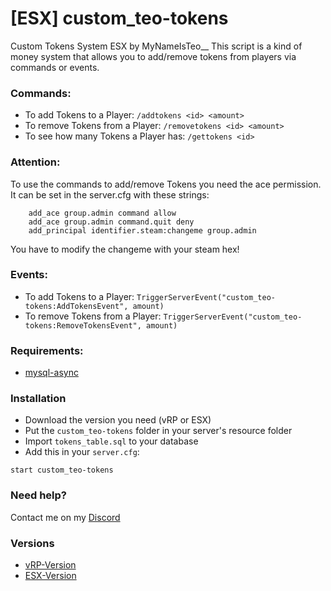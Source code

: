 # [ESX] custom_teo-tokens

Custom Tokens System ESX by MyNameIsTeo__
This script is a kind of money system that allows you to add/remove tokens from players via commands or events.

### Commands:

- To add Tokens to a Player:
`/addtokens <id> <amount>`
- To remove Tokens from a Player:
`/removetokens <id> <amount>`
- To see how many Tokens a Player has:
`/gettokens <id>`

### Attention:

To use the commands to add/remove Tokens you need the ace permission. It can be set in the server.cfg with these strings:

```
    add_ace group.admin command allow
    add_ace group.admin command.quit deny
    add_principal identifier.steam:changeme group.admin 
```

You have to modify the changeme with your steam hex!

### Events:

- To add Tokens to a Player:
`TriggerServerEvent("custom_teo-tokens:AddTokensEvent", amount)`
- To remove Tokens from a Player:
`TriggerServerEvent("custom_teo-tokens:RemoveTokensEvent", amount)`

### Requirements:

- [mysql-async](https://github.com/brouznouf/fivem-mysql-async)

### Installation

- Download the version you need (vRP or ESX)
- Put the `custom_teo-tokens` folder in your server's resource folder 
- Import `tokens_table.sql` to your database
- Add this in your `server.cfg`:

```
start custom_teo-tokens
```

### Need help?

Contact me on my [Discord](https://discord.gg/xe4UVMZ)

### Versions

- [vRP-Version](https://github.com/Teo815/custom_teo-tokens-vRP)
- [ESX-Version](https://github.com/Teo815/custom_teo-tokens-ESX)
